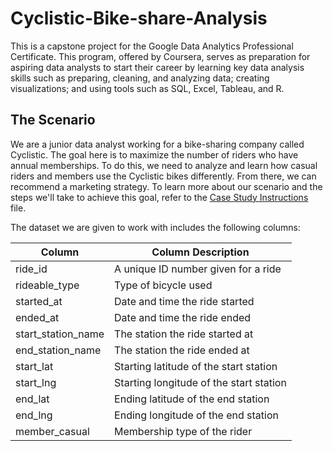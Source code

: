 # Cyclistic-Bike-share-Analysis
This is a capstone project for the Google Data Analytics Professional Certificate. This program, offered by Coursera, serves as preparation for aspiring data analysts to start their career by learning key data analysis skills such as preparing, cleaning, and analyzing data; creating visualizations; and using tools such as SQL, Excel, Tableau, and R.

## The Scenario
We are a junior data analyst working for a bike-sharing company called Cyclistic. The goal here is to maximize the number of riders who have annual memberships. To do this, we need to analyze and learn how casual riders and members use the Cyclistic bikes differently. From there, we can recommend a marketing strategy. To learn more about our scenario and the steps we'll take to achieve this goal, refer to the [Case Study Instructions](https://github.com/AaronChao4/Cyclistic-Bike-share-Analysis/blob/main/Case%20Study%20Instructions%20(Provided%20by%20Coursera).pdf) file.

The dataset we are given to work with includes the following columns:

| Column  | Column Description |
| ------------- | ------------- |
| ride_id  | A unique ID number given for a ride |
| rideable_type  | Type of bicycle used |
| started_at | Date and time the ride started |
| ended_at | Date and time the ride ended |
| start_station_name | The station the ride started at |
| end_station_name | The station the ride ended at |
| start_lat | Starting latitude of the start station |
| start_lng | Starting longitude of the start station |
| end_lat | Ending latitude of the end station |
| end_lng | Ending longitude of the end station |
| member_casual | Membership type of the rider |
